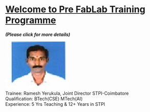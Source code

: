 # [Welcome to Pre FabLab Training  Programme](/mdfiles/first.md) 
***(Please click for more details)***

![Trainee](/images/ramesh-passport.jpeg)    
Trainee: Ramesh Yerukula, Joint Director  STPI-Coimbatore     
Qualification: BTech(CSE) MTech(AI)  
Experience:  5 Yrs Teaching  & 12+ Years in STPI    




